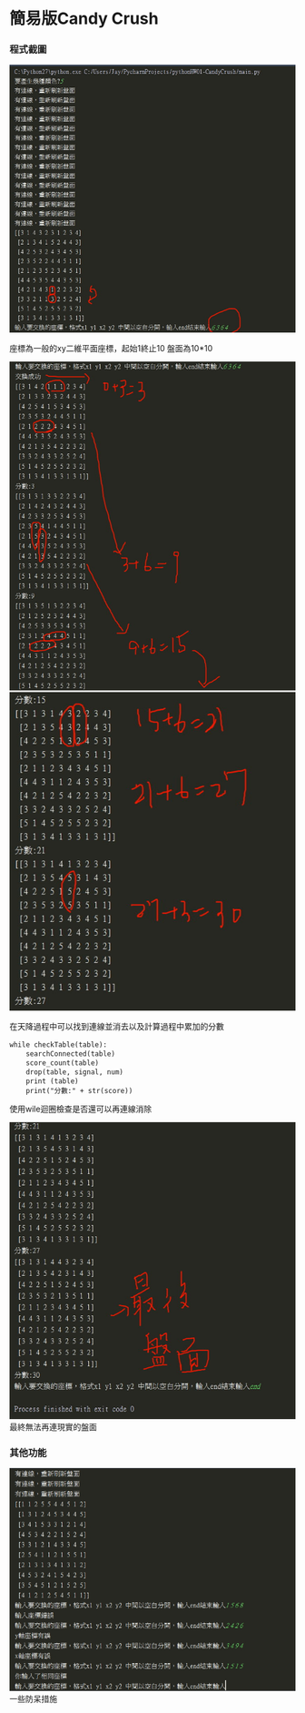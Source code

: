 # 簡易版Candy Crush

### 程式截圖
![](https://github.com/miyuiki/pythonHW01-CandyCrush/blob/master/Capture/capture%2004102249.jpg?raw=true)

座標為一般的xy二維平面座標，起始1終止10
盤面為10*10

![](https://github.com/miyuiki/pythonHW01-CandyCrush/blob/master/Capture/capture%2004102249-2.jpg?raw=true)
![](https://github.com/miyuiki/pythonHW01-CandyCrush/blob/master/Capture/capture%2004102249-3.jpg?raw=true)

在天降過程中可以找到連線並消去以及計算過程中累加的分數
```
while checkTable(table):
	searchConnected(table)
    score_count(table)
    drop(table, signal, num)
    print (table)
    print("分數:" + str(score))

```
使用wile迴圈檢查是否還可以再連線消除

![](https://github.com/miyuiki/pythonHW01-CandyCrush/blob/master/Capture/capture%2004102250.jpg?raw=true)
最終無法再連現實的盤面

### 其他功能

![](https://github.com/miyuiki/pythonHW01-CandyCrush/blob/master/Capture/capture%2004102258.jpg?raw=true)
一些防呆措施